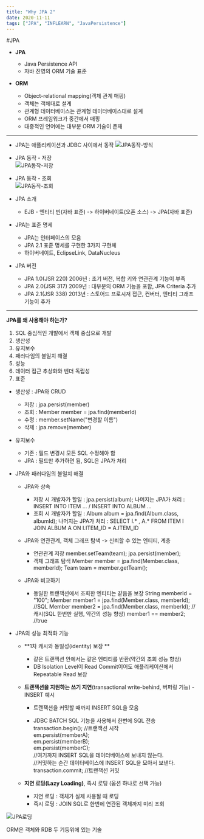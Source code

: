 ```yaml
---
title: "Why JPA 2"
date: 2020-11-11
tags: ["JPA", "INFLEARN", "JavaPersistence"]
---
```


#JPA



* **JPA**
  * Java Persistence API
  * 자바 진영의 ORM 기술 표준



* **ORM**
  * Object-relational mapping(객체 관계 매핑)
  * 객체는 객체대로 설계
  * 관계형 데이터베이스는 관계형 데이터베이스대로 설계
  * ORM 프레임워크가 중간에서 매핑
  * 대중적인 언어에는 대부분 ORM 기술이 존재

---

* JPA는 애플리케이션과 JDBC 사이에서 동작
  ![JPA동작-방식](/img/image-20201105135245604.png)



* JPA 동작 - 저장  
  ![JPA동작-저장](/img/image-20201105135744228.png)



* JPA 동작 - 조회  
  ![JPA동작-조회](/img/image-20201105140017933.png)



* JPA 소개  
  * EJB - 엔티티 빈(자바 표준) -> 하이버네이트(오픈 소스) -> JPA(자바 표준)



* JPA는 표준 명세
  * JPA는 인터페이스의 모음
  * JPA 2.1 표준 명세를 구현한 3가지 구현체
  * 하이버네이트, EclipseLink, DataNucleus

  

* JPA 버전
  * JPA 1.0(JSR 220) 2006년 : 초기 버전, 복합 키와 연관관계 기능이 부족
  * JPA 2.0(JSR 317) 2009년 : 대부분의 ORM 기능을 포함, JPA Criteria 추가
  * JPA 2.1(JSR 338) 2013년 : 스토어드 프로시저 접근, 컨버터, 엔티티 그래프 기능이 추가


---

**JPA를 왜 사용해야 하는가?**

1. SQL 중심적인 개발에서 객체 중심으로 개발
2. 생산성
3. 유지보수
4. 패러다임의 불일치 해결
5. 성능
6. 데이터 접근 추상화와 벤더 독립성
7. 표준



* 생산성 : JPA와 CRUD

  * 저장 : jpa.persist(member)
  * 조회 : Member member = jpa.find(memberId)
  * 수정 : member.setName("변경할 이름")
  * 삭제 : jpa.remove(member)

  

* 유지보수

  * 기존 : 필드 변경시 모든 SQL 수정해야 함
  * JPA : 필드만 추가하면 됨, SQL은 JPA가 처리

  

* JPA와 패러다임의 불일치 해결

  * JPA와 상속
    * 저장 시
      개발자가 할일 : jpa.persist(album);
      나머지는 JPA가 처리 : INSERT INTO ITEM ... / INSERT INTO ALBUM ...
    * 조회 시
      개발자가 할일 : Album album = jpa.find(Album.class, albumId);
      나머지는 JPA가 처리 : SELECT I.* , A.* FROM ITEM I JOIN ALBUM A ON I.ITEM_ID = A.ITEM_ID
    
  * JPA와 연관관계, 객체 그래프 탐색 -> 신뢰할 수 있는 엔티티, 계층
    * 연관관계 저장
      member.setTeam(team);
      jpa.persist(member);
    * 객체 그래프 탐색
      Member member = jpa.find(Member.class, memberId);
      Team team = member.getTeam();
    
  * JPA와 비교하기
    * 동일한 트랜잭션에서 조회한 엔티티는 같음을 보장
      String memberId = "100";
      Member member1 = jpa.find(Member.class, memberId); //SQL
      Member member2 = jpa.find(Member.class, memberId); //캐시(SQL 한번만 실행, 약간의 성능 향상)
      member1 == member2; //true

  

* JPA의 성능 최적화 기능

  * **1차 캐시와 동일성(identity) 보장 **  
    * 같은 트랜잭션 안에서는 같은 엔티티를 반환(약간의 조회 성능 향상)
    * DB Isolation Level이 Read Commit이어도 애플리케이션에서 Repeatable Read 보장
      

  * **트랜잭션을 지원하는 쓰기 지연**(transactional write-behind, 버퍼링 기능) - INSERT 예시
    * 트랜잭션을 커밋할 때까지 INSERT SQL을 모음

    * JDBC BATCH SQL 기능을 사용해서 한번에 SQL 전송  
      transaction.begin(); //트랜잭션 시작  
      em.persist(memberA);  
      em.persist(memberB);  
      em.persist(memberC);  
      //여기까지 INSERT SQL을 데이터베이스에 보내지 않는다.  
      //커밋하는 순간 데이터베이스에 INSERT SQL을 모아서 보낸다.  
    transaction.commit; //트랜잭션 커밋
      

  * **지연 로딩(Lazy Loading)**, 즉시 로딩 (옵션 하나로 선택 가능)
    * 지연 로딩 : 객체가 실제 사용될 때 로딩
    * 즉시 로딩 : JOIN SQL로 한번에 연관된 객체까지 미리 조회

![JPA로딩](/img/image-20201105142854410.png)



ORM은 객체와 RDB 두 기둥위에 있는 기술  
